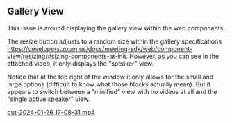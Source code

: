 ## Gallery View

This issue is around displaying the gallery view within the web components.

The resize button adjusts to a random size within the gallery specifications https://developers.zoom.us/docs/meeting-sdk/web/component-view/resizing/#sizing-components-at-init. However, as you can see in the attached video, it only displays the "speaker" view.

Notice that at the top right of the window it only allows for the small and large options (difficult to know what those blocks actually mean).  But it appears to switch between a "minified" view with no videos at all and the "single active speaker" view.

[out-2024-01-26_17-08-31.mp4](out-2024-01-26_17-08-31.mp4)
